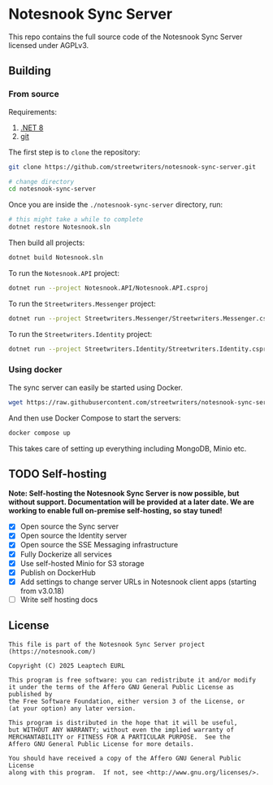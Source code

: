 # Notesnook Sync Server

This repo contains the full source code of the Notesnook Sync Server licensed under AGPLv3.

## Building

### From source

Requirements:

1. [.NET 8](https://dotnet.microsoft.com/en-us/download/dotnet/8.0)
2. [git](https://git-scm.com/downloads)

The first step is to `clone` the repository:

```bash
git clone https://github.com/streetwriters/notesnook-sync-server.git

# change directory
cd notesnook-sync-server
```

Once you are inside the `./notesnook-sync-server` directory, run:

```bash
# this might take a while to complete
dotnet restore Notesnook.sln
```

Then build all projects:

```bash
dotnet build Notesnook.sln
```

To run the `Notesnook.API` project:

```bash
dotnet run --project Notesnook.API/Notesnook.API.csproj
```

To run the `Streetwriters.Messenger` project:

```bash
dotnet run --project Streetwriters.Messenger/Streetwriters.Messenger.csproj
```

To run the `Streetwriters.Identity` project:

```bash
dotnet run --project Streetwriters.Identity/Streetwriters.Identity.csproj
```

### Using docker

The sync server can easily be started using Docker.

```bash
wget https://raw.githubusercontent.com/streetwriters/notesnook-sync-server/master/docker-compose.yml
```

And then use Docker Compose to start the servers:

```bash
docker compose up
```

This takes care of setting up everything including MongoDB, Minio etc.

## TODO Self-hosting

**Note: Self-hosting the Notesnook Sync Server is now possible, but without support. Documentation will be provided at a later date. We are working to enable full on-premise self-hosting, so stay tuned!**

- [x] Open source the Sync server
- [x] Open source the Identity server
- [x] Open source the SSE Messaging infrastructure
- [x] Fully Dockerize all services
- [x] Use self-hosted Minio for S3 storage
- [x] Publish on DockerHub
- [x] Add settings to change server URLs in Notesnook client apps (starting from v3.0.18)
- [ ] Write self hosting docs

## License

```
This file is part of the Notesnook Sync Server project (https://notesnook.com/)

Copyright (C) 2025 Leaptech EURL

This program is free software: you can redistribute it and/or modify
it under the terms of the Affero GNU General Public License as published by
the Free Software Foundation, either version 3 of the License, or
(at your option) any later version.

This program is distributed in the hope that it will be useful,
but WITHOUT ANY WARRANTY; without even the implied warranty of
MERCHANTABILITY or FITNESS FOR A PARTICULAR PURPOSE.  See the
Affero GNU General Public License for more details.

You should have received a copy of the Affero GNU General Public License
along with this program.  If not, see <http://www.gnu.org/licenses/>.
```
